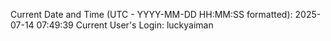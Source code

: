 Current Date and Time (UTC - YYYY-MM-DD HH:MM:SS formatted): 2025-07-14 07:49:39
Current User's Login: luckyaiman
